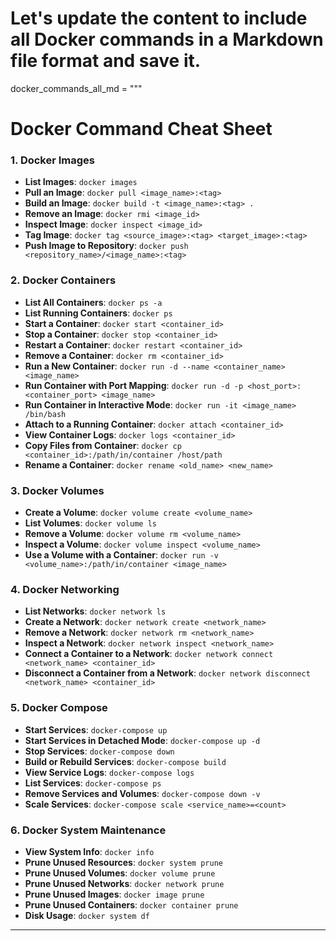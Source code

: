 # Let's update the content to include all Docker commands in a Markdown file format and save it.

docker_commands_all_md = """
# Docker Command Cheat Sheet

### 1. **Docker Images**
- **List Images**: `docker images`
- **Pull an Image**: `docker pull <image_name>:<tag>`
- **Build an Image**: `docker build -t <image_name>:<tag> .`
- **Remove an Image**: `docker rmi <image_id>`
- **Inspect Image**: `docker inspect <image_id>`
- **Tag Image**: `docker tag <source_image>:<tag> <target_image>:<tag>`
- **Push Image to Repository**: `docker push <repository_name>/<image_name>:<tag>`

### 2. **Docker Containers**
- **List All Containers**: `docker ps -a`
- **List Running Containers**: `docker ps`
- **Start a Container**: `docker start <container_id>`
- **Stop a Container**: `docker stop <container_id>`
- **Restart a Container**: `docker restart <container_id>`
- **Remove a Container**: `docker rm <container_id>`
- **Run a New Container**: `docker run -d --name <container_name> <image_name>`
- **Run Container with Port Mapping**: `docker run -d -p <host_port>:<container_port> <image_name>`
- **Run Container in Interactive Mode**: `docker run -it <image_name> /bin/bash`
- **Attach to a Running Container**: `docker attach <container_id>`
- **View Container Logs**: `docker logs <container_id>`
- **Copy Files from Container**: `docker cp <container_id>:/path/in/container /host/path`
- **Rename a Container**: `docker rename <old_name> <new_name>`

### 3. **Docker Volumes**
- **Create a Volume**: `docker volume create <volume_name>`
- **List Volumes**: `docker volume ls`
- **Remove a Volume**: `docker volume rm <volume_name>`
- **Inspect a Volume**: `docker volume inspect <volume_name>`
- **Use a Volume with a Container**: `docker run -v <volume_name>:/path/in/container <image_name>`

### 4. **Docker Networking**
- **List Networks**: `docker network ls`
- **Create a Network**: `docker network create <network_name>`
- **Remove a Network**: `docker network rm <network_name>`
- **Inspect a Network**: `docker network inspect <network_name>`
- **Connect a Container to a Network**: `docker network connect <network_name> <container_id>`
- **Disconnect a Container from a Network**: `docker network disconnect <network_name> <container_id>`

### 5. **Docker Compose**
- **Start Services**: `docker-compose up`
- **Start Services in Detached Mode**: `docker-compose up -d`
- **Stop Services**: `docker-compose down`
- **Build or Rebuild Services**: `docker-compose build`
- **View Service Logs**: `docker-compose logs`
- **List Services**: `docker-compose ps`
- **Remove Services and Volumes**: `docker-compose down -v`
- **Scale Services**: `docker-compose scale <service_name>=<count>`

### 6. **Docker System Maintenance**
- **View System Info**: `docker info`
- **Prune Unused Resources**: `docker system prune`
- **Prune Unused Volumes**: `docker volume prune`
- **Prune Unused Networks**: `docker network prune`
- **Prune Unused Images**: `docker image prune`
- **Prune Unused Containers**: `docker container prune`
- **Disk Usage**: `docker system df`

---

